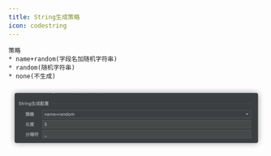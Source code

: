 ```yaml
---
title: String生成策略
icon: codestring
---
```


```
策略
* name+random(字段名加随机字符串)
* random(随机字符串)
* none(不生成)
```

![](../../.vuepress/public/img/stringGenerate.png)

